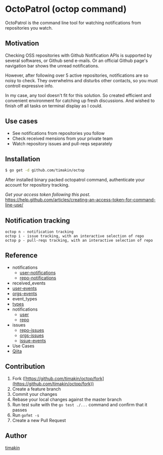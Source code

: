OctoPatrol (octop command)
========

OctoPatrol is the command line tool for watching notifications from repositories you watch.

## Motivation
Checking OSS repositories with Github Notification APIs is supported by several softwares, or Github send e-mails.
Or an official Github page's navigation bar shows the unread notifications.

However, after following over 5 active repositories, notifications are so noisy to check.
They overwhelms and disturbs other contacts, so you must controll expressive info.

In my case, any tool doesn't fit for this solution.
So created efficient and convenient environment for catching up fresh discussions.
And wished to finish off all tasks on terminal display as I could.

## Use cases
- See notifications from repositories you follow
- Check received mensions from your private team
- Watch repository issues and pull-reqs separately

## Installation
```bash
$ go get -d github.com/timakin/octop
```

After installed binary packed octopatrol command, authenticate your account for repository tracking.

_Get your access token following this post._
https://help.github.com/articles/creating-an-access-token-for-command-line-use/

## Notification tracking
```
octop n - notification tracking
octop i - issue tracking, with an interactive selection of repo
octop p - pull-reqs tracking, with an interactive selection of repo
```

## Reference

- notifications
  - [user-notifications](https://developer.github.com/v3/activity/notifications/#list-your-notifications)
  - [repo-notifications](https://developer.github.com/v3/activity/notifications/#list-your-notifications-in-a-repository)
- received_events
 - [user-events](https://developer.github.com/v3/activity/events/#list-events-that-a-user-has-received)
 - [orgs-events](https://developer.github.com/v3/activity/events/#list-events-for-an-organization)
- event_types
 - [types](https://developer.github.com/v3/activity/events/types/) 
- notifications
  - [user](https://developer.github.com/v3/activity/notifications/#list-your-notifications)
  - [repo](https://developer.github.com/v3/activity/notifications/#list-your-notifications-in-a-repository)
- issues
  - [repo-issues](https://developer.github.com/v3/activity/events/#list-issue-events-for-a-repository)
  - [orgs-issues](https://developer.github.com/v3/activity/events/#list-public-events-for-an-organization)
  - [issue-events](https://developer.github.com/v3/issues/events/)
- Use Cases
 - [Qiita](http://qiita.com/awakia/items/bd4cdfab2b552e2151ad)

## Contribution

1. Fork ([https://github.com/timakin/octop/fork](https://github.com/timakin/octop/fork))
1. Create a feature branch
1. Commit your changes
1. Rebase your local changes against the master branch
1. Run test suite with the `go test ./...` command and confirm that it passes
1. Run `gofmt -s`
1. Create a new Pull Request

## Author

[timakin](https://github.com/timakin)
